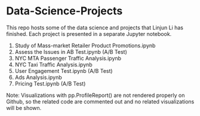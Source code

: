 # Data-Science-Projects
This repo hosts some of the data science and projects that Linjun Li has finished. Each project is presented in a separate Jupyter notebook.

1. Study of Mass-market Retailer Product Promotions.ipynb
2. Assess the Issues in AB Test.ipynb (A/B Test)
3. NYC MTA Passenger Traffic Analysis.ipynb
4. NYC Taxi Traffic Analysis.ipynb
5. User Engagement Test.ipynb (A/B Test)
6. Ads Analysis.ipynb
7. Pricing Test.ipynb (A/B Test)

Note: 
Visualizations with pp.ProfileReport() are not rendered properly on Github, so the related code are commented out and no related visualizations will be shown.
